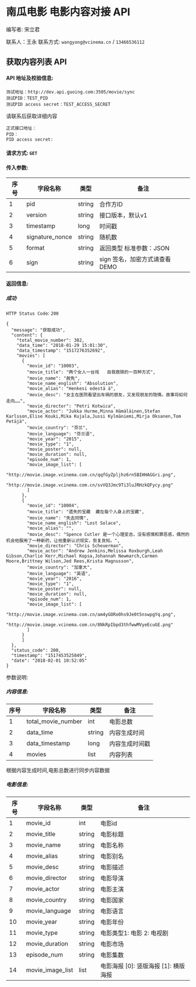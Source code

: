# 南瓜电影 电影内容对接 API

编写者: 宋立君 

联系人：王永
联系方式: `wangyong@vcinema.cn` / `13466536112`


## 获取内容列表 API

#### API 地址及校验信息: 

```
测试地址：http://dev.api.guoing.com:3505/movie/sync
测试PID：TEST_PID
测试PID access secret：TEST_ACCESS_SECRET
```

请联系后获取详细内容

```
正式接口地址：
PID：
PID access secret:
```

#### 请求方式: `GET`

#### 传入参数:

序号  | 字段名称 |   类型   | 备注
---- | ------- | ------ | -----
  1  |  pid    | string  | 合作方ID
  2  | version | string | 接口版本，默认v1
  3  | timestamp | long   | 时间戳
  4  | signature_nonce  | string | 随机数
  5  | format    | string |  返回类型 标准参数：JSON
  6  | sign | string | sign 签名，加密方式请查看DEMO


#### 返回信息:

##### 成功

`HTTP Status Code`: `200`

```
{
  "message": "获取成功",
  "content": {
    "total_movie_number": 382,
    "data_time": "2018-01-29 15:01:30",
    "data_timestamp": "1517276352692",
    "movies": [
      {
        "movie_id": "10003",
        "movie_title": "两个女人一台戏   自我救赎的一百种方式",
        "movie_name": "赦免",
        "movie_name_english": "Absolution",
        "movie_alias": "Henkesi edestä ä",
        "movie_desc": "女主在医院看望出车祸的朋友，又发现朋友的隐情。故事将如何走向……",
        "movie_director": "Petri Kotwica",
        "movie_actor": "Jukka Hurme,Minna Hämäläinen,Stefan Karlsson,Elise Kouki,Mika Kujala,Jussi Kylmäniemi,Mirja Oksanen,Tom Petäjä",
        "movie_country": "芬兰",
        "movie_language": "芬兰语",
        "movie_year": "2015",
        "movie_type": "1",
        "movie_poster": null,
        "movie_duration": null,
        "episode_num": 1,
        "movie_image_list": [
          "http://movie.image.vcinema.com.cn/qqfGyZpljhz6rn5BIHHAGGri.png",
          "http://movie.image.vcinema.com.cn/svVQ3Jmc9Ti3luJRHzkQFycy.png"
        ]
      },
      {
        "movie_id": "10004",
        "movie_title": "遗失的宝藏  藏在每个人身上的宝藏",
        "movie_name": "失去同情",
        "movie_name_english": "Lost Solace",
        "movie_alias": "",
        "movie_desc": "Spence Cutler 是一个心理变态，没有感情和罪恶感，偶然的机会他服用了一种新药，让他重新认识现实，恢复良知。",
        "movie_director": "Chris Scheuerman",
        "movie_actor": "Andrew Jenkins,Melissa Roxburgh,Leah Gibson,Charlie Kerr,Michael Kopsa,Johannah Newmarch,Carmen Moore,Brittney Wilson,Jed Rees,Krista Magnusson",
        "movie_country": "加拿大",
        "movie_language": "英语",
        "movie_year": "2016",
        "movie_type": "1",
        "movie_poster": null,
        "movie_duration": null,
        "episode_num": 1,
        "movie_image_list": [
          "http://movie.image.vcinema.com.cn/am4yGORo0hs9Je0t5nswpgYq.png",
          "http://movie.image.vcinema.com.cn/8NkRpIbpd3thfwwMVyeEcuGE.png"
        ]
      }
      ]
  },
  "status_code": 200,
  "timestamp": "1517453525849",
  "date": "2018-02-01 10:52:05"
}
```

参数说明:

##### 内容信息:

序号  | 字段名称 |   类型   | 备注
---- | ------- | ------ | -----
  1  |  total_movie_number    | int  | 电影总数
  2  | data_time | string | 内容生成时间
  3  | data_timestamp |  long   | 内容生成时间戳
  4  | movies  |  list | 内容列表

根据内容生成时间,电影总数进行同步内容数据

##### 电影信息:

序号  | 字段名称 |   类型   | 备注
---- | ------- | ------ | -----
  1  |  movie_id | int  | 电影id
  2  | movie_title | string | 电影标题
  3  | movie_name |   string   | 电影名称
  4  | movie_alias  |   string | 电影别名
  5  | movie_desc  |   string | 电影描述
  6  | movie_director  |   string | 电影导演
  7  | movie_actor  |   string | 电影主演
  8  | movie_country  |   string | 电影国家
  9  | movie_language  |   string | 电影语言
  10  | movie_year  |   string | 电影年份
  11 | movie_type  |   string | 电影类型1: 电影 2: 电视剧
  12  | movie_duration  |   string | 电影市场
  13  | episode_num  |   string | 电影集数
  14  | movie_image_list  |   list | 电影海报 [0]: 竖版海报 [1]: 横版海报
